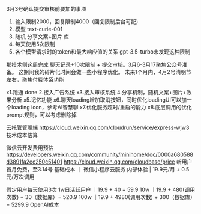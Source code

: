 3月3号确认提交审核前要加的事项
1. 输入限制2000，回复限制4000（回复限制后台可配)
2. 模型 text-curie-001
3. 随机 分享文案+图片 库
4. 每天使用5次限制
5. 各个模型请求时的token和最大响应值的关系 gpt-3.5-turbo未发现这种限制



那技术侧这周完成 聊天记录+10次限制 + 提交审核。3月6-3月17聚焦公众号准备。 这期间我的碎片化时间会做一些小程序优化。
未来1个月内，4月2号清明节左右，聚焦付费体系功能

x1.跑通 done
2.接入广告系统
x3.接入审核系统
4.分享机制，随机文案+图片+效果分析
x5.记忆功能
x6.聊天loading增加取消按钮，同时优化loadingUI可以加一个loading icon，参考AI智慧聊
x7.优化服务超时/重启的能力
x8.底层调用的优化prompt规则，可以考虑删除掉

云托管管理端
https://cloud.weixin.qq.com/cloudrun/service/express-wjw3
技术成本估算

微信云开发费用预估
 https://developers.weixin.qq.com/community/minihome/doc/0000a680588d3891fa2ec250c51401
 https://cloud.weixin.qq.com/cloudbase/price
 新用户首月免费，至3.14号
基础成本 ｜ 微信小程序云服务
内部体验 | 19.9元/月 + 0.5元/万次调用

假定用户每天使用3次
1w日活跃用户 ｜19.9 + 40 = 59.9
10w ｜19.9 + 480(调用次数) + 30（数据库）= 520.9
100w ｜19.9 + 4980(调用次数) + 300（数据库）= 5299.9
OpenAI成本